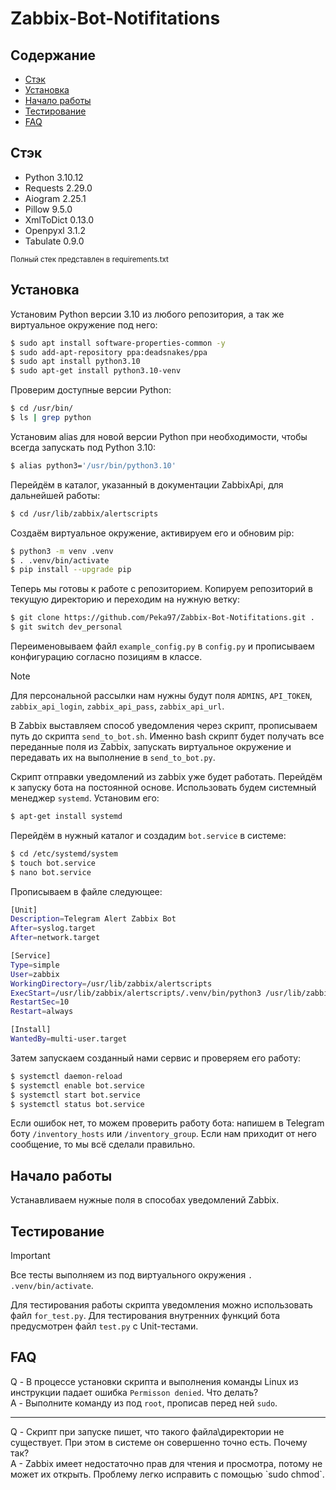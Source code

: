 # Zabbix-Bot-Notifitations

## Содержание
- [Стэк](#стэк)
- [Установка](#установка)
- [Начало работы](#начало-работы)
- [Тестирование](#тестирование)
- [FAQ](#faq)

## Стэк
 - Python 3.10.12
 - Requests 2.29.0
 - Aiogram 2.25.1
 - Pillow 9.5.0
 - XmlToDict 0.13.0
 - Openpyxl 3.1.2
 - Tabulate 0.9.0
   
<sub>Полный стек представлен в requirements.txt</sub>

## Установка
Установим Python версии 3.10 из любого репозитория, а так же виртуальное окружение под него:
```sh
$ sudo apt install software-properties-common -y
$ sudo add-apt-repository ppa:deadsnakes/ppa
$ sudo apt install python3.10
$ sudo apt-get install python3.10-venv
```

Проверим доступные версии Python:
```sh
$ cd /usr/bin/
$ ls | grep python
```

Установим alias для новой версии Python при необходимости, чтобы всегда запускать под Python 3.10:
```sh
$ alias python3='/usr/bin/python3.10'
```

Перейдём в каталог, указанный в документации ZabbixApi, для дальнейшей работы:
```sh
$ cd /usr/lib/zabbix/alertscripts
```

Создаём виртуальное окружение, активируем его и обновим pip:
```sh
$ python3 -m venv .venv
$ . .venv/bin/activate
$ pip install --upgrade pip
```

Теперь мы готовы к работе с репозиторием. Копируем репозиторий в текущую директорию и переходим на нужную ветку:
```sh
$ git clone https://github.com/Peka97/Zabbix-Bot-Notifitations.git .
$ git switch dev_personal
```

Переименовываем файл `example_config.py` в `config.py` и прописываем конфигурацию согласно позициям в классе.
> [!NOTE]
> Для персональной рассылки нам нужны будут поля `ADMINS`, `API_TOKEN`, `zabbix_api_login`, `zabbix_api_pass`, `zabbix_api_url`.

В Zabbix выставляем способ уведомления через скрипт, прописываем путь до скрипта `send_to_bot.sh`. Именно bash скрипт будет получать все переданные поля из Zabbix, запускать виртуальное окружение и передавать их на выполнение в `send_to_bot.py`.

Скрипт отправки уведомлений из zabbix уже будет работать. Перейдём к запуску бота на постоянной основе.
Использовать будем системный менеджер `systemd`. Установим его:
```sh
$ apt-get install systemd
```

Перейдём в нужный каталог и создадим `bot.service` в системе:
```sh
$ cd /etc/systemd/system
$ touch bot.service
$ nano bot.service
```

Прописываем в файле следующее:
```sh
[Unit]
Description=Telegram Alert Zabbix Bot
After=syslog.target
After=network.target

[Service]
Type=simple
User=zabbix
WorkingDirectory=/usr/lib/zabbix/alertscripts
ExecStart=/usr/lib/zabbix/alertscripts/.venv/bin/python3 /usr/lib/zabbix/alertscripts/bot.py
RestartSec=10
Restart=always

[Install]
WantedBy=multi-user.target
```

Затем запускаем созданный нами сервис и проверяем его работу:
```sh
$ systemctl daemon-reload
$ systemctl enable bot.service
$ systemctl start bot.service
$ systemctl status bot.service
```

Если ошибок нет, то можем проверить работу бота: напишем в Telegram боту `/inventory_hosts` или `/inventory_group`.
Если нам приходит от него сообщение, то мы всё сделали правильно.


## Начало работы
Устанавливаем нужные поля в способах уведомлений Zabbix.


## Тестирование
> [!IMPORTANT]
> Все тесты выполняем из под виртуального окружения `. .venv/bin/activate`.

Для тестирования работы скрипта уведомления можно использовать файл `for_test.py`.
Для тестирования внутренних функций бота предусмотрен файл `test.py` с Unit-тестами.

## FAQ
Q - В процессе установки скрипта и выполнения команды Linux из инструкции падает ошибка `Permisson denied`. Что делать?<br>
A - Выполните команду из под `root`, прописав перед ней `sudo`.
<hr>
Q - Скрипт при запуске пишет, что такого файла\директории не существует. При этом в системе он совершенно точно есть. Почему так?<br>
A - Zabbix имеет недостаточно прав для чтения и просмотра, потому не может их открыть. Проблему легко исправить с помощью `sudo chmod`.
